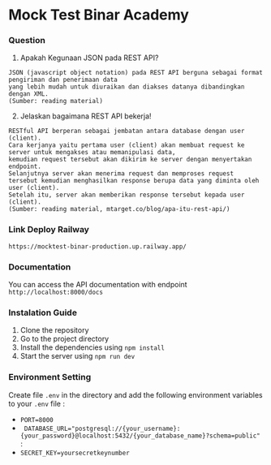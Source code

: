 # Mock Test Binar Academy

### Question

1. Apakah Kegunaan JSON pada REST API?
```
JSON (javascript object notation) pada REST API berguna sebagai format pengiriman dan penerimaan data
yang lebih mudah untuk diuraikan dan diakses datanya dibandingkan dengan XML.
(Sumber: reading material)
```

2. Jelaskan bagaimana REST API bekerja!
```
RESTful API berperan sebagai jembatan antara database dengan user (client).
Cara kerjanya yaitu pertama user (client) akan membuat request ke server untuk mengakses atau memanipulasi data,
kemudian request tersebut akan dikirim ke server dengan menyertakan endpoint.
Selanjutnya server akan menerima request dan memproses request tersebut kemudian menghasilkan response berupa data yang diminta oleh user (client).
Setelah itu, server akan memberikan response tersebut kepada user (client).
(Sumber: reading material, mtarget.co/blog/apa-itu-rest-api/)
```

### Link Deploy Railway
```
https://mocktest-binar-production.up.railway.app/
```

### Documentation
You can access the API documentation with endpoint ```http://localhost:8000/docs ```

### Instalation Guide
1. Clone the repository
2. Go to the project directory
3. Install the dependencies using ```npm install```
4. Start the server using ```npm run dev```

### Environment Setting
Create file ```.env``` in the directory and add the following environment variables to your ```.env``` file :
- ```PORT=8000```
- ``` DATABASE_URL="postgresql://{your_username}:{your_password}@localhost:5432/{your_database_name}?schema=public"``` :
- ```SECRET_KEY=yoursecretkeynumber```
